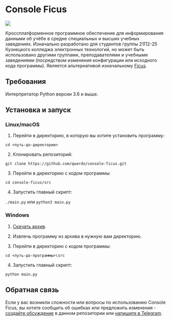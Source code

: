 # Console Ficus 
![](https://github.com/tpmax179/tpmax179.github.io/blob/main/icon.png?raw=true)

Кроссплатформенное программное обеспечение для информирования данными об учёбе в средне специальных и высших учебных заведениях. Изначально разработано для студентов группы 21П2-25 Кузнецкого колледжа электронных технологий, но может быть использовано другими группами, преподавателями и учебными заведениями (посредством изменения конфигурации или исходного кода программы). Является альтернативой изначальному [Ficus](https://github.com/tpmax179/tpmax179.github.io).

## Требования
Интерпретатор Python версии 3.6 и выше.

## Установка и запуск
### Linux/macOS
1. Перейти в директорию, в которую вы хотите установить программу:

```cd <путь-до-директории>```

2. Клонировать репозиторий:
   
```git clone https://github.com/qwardo/console-ficus.git```

3. Перейти в директорию с кодом программы:

```cd console-ficus/src```

4. Запустить главный скрипт:

```./main.py``` или ```python3 main.py```

### Windows
1. [Скачать архив](https://github.com/qwardo/console-ficus/archive/refs/heads/main.zip).

2. Извлечь программу из архива в нужную вам директорию.
   
3. Перейти в директорию с кодом программы:
   
```cd <путь-до-программы>\src```

4. Запустить главный скрипт:

```python main.py```

## Обратная связь
Если у вас возникли сложности или вопросы по использованию Console Ficus, вы хотите сообщить об ошибках или предложить изменения - [создайте обсуждение](https://github.com/qwardo/console-ficus/issues/new/choose) в данном репозитории или [напишите в Telegram](https://t.me/qqwardo).

